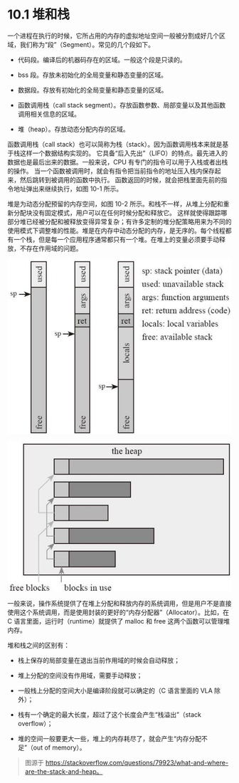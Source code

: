 # 10.1 堆和栈

一个进程在执行的时候，它所占用的内存的虚拟地址空间一般被分割成好几个区域，我们称为“段”（Segment）。常见的几个段如下。

* 代码段。编译后的机器码存在的区域。一般这个段是只读的。

* bss 段。存放未初始化的全局变量和静态变量的区域。

* 数据段。存放有初始化的全局变量和静态变量的区域。

* 函数调用栈（call stack segment）。存放函数参数、局部变量以及其他函数调用相关信息的区域。

* 堆（heap）。存放动态分配内存的区域。

函数调用栈（call stack）也可以简称为栈（stack）。因为函数调用栈本来就是基于栈这样一个数据结构实现的。
它具备“后入先出”（LIFO）的特点。最先进入的数据也是最后出来的数据。一般来说，CPU 有专门的指令可以用于入栈或者出栈的操作。
当一个函数被调用时，就会有指令把当前指令的地址压入栈内保存起来，然后跳转到被调用的函数中执行。
函数返回的时候，就会把栈里面先前的指令地址弹出来继续执行，如图 10-1 所示。

堆是为动态分配预留的内存空间，如图 10-2 所示。和栈不一样，从堆上分配和重新分配块没有固定模式，用户可以在任何时候分配和释放它。
这样就使得跟踪哪部分堆已经被分配和被释放变得异常复杂；有许多定制的堆分配策略用来为不同的使用模式下调整堆的性能。堆是在内存中动态分配的内存，是无序的。每个线程都有一个栈，但是每一个应用程序通常都只有一个堆。在堆上的变量必须要手动释放，不存在作用域的问题。

![](../images/Image00008.jpg "图 10-1=400")

![](../images/Image00009.jpg "图 10-2=400")

一般来说，操作系统提供了在堆上分配和释放内存的系统调用，但是用户不是直接使用这个系统调用，而是使用封装的更好的“内存分配器”（Allocator）。比如，在 C 语言里面，运行时（runtime）就提供了 malloc 和 free 这两个函数可以管理堆内存。

堆和栈之间的区别有：

* 栈上保存的局部变量在退出当前作用域的时候会自动释放；

* 堆上分配的空间没有作用域，需要手动释放；

* 一般栈上分配的空间大小是编译阶段就可以确定的（C 语言里面的 VLA 除外）；

* 栈有一个确定的最大长度，超过了这个长度会产生“栈溢出”（stack overflow）；

* 堆的空间一般要更大一些，堆上的内存耗尽了，就会产生“内存分配不足”（out of memory）。

> 图源于 https://stackoverflow.com/questions/79923/what-and-where-are-the-stack-and-heap。

